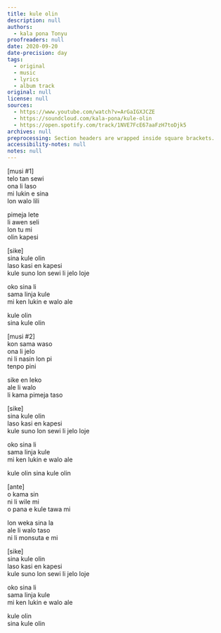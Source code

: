 ```yaml
---
title: kule olin
description: null
authors:
  - kala pona Tonyu
proofreaders: null
date: 2020-09-20
date-precision: day
tags:
  - original
  - music
  - lyrics
  - album track
original: null
license: null
sources:
  - https://www.youtube.com/watch?v=ArGaIGXJCZE
  - https://soundcloud.com/kala-pona/kule-olin
  - https://open.spotify.com/track/1NVE7FcE67aaFzH7toDjk5
archives: null
preprocessing: Section headers are wrapped inside square brackets.
accessibility-notes: null
notes: null
---
```


\[musi #1]  \
telo tan sewi  \
ona li laso  \
mi lukin e sina  \
lon walo lili

pimeja lete  \
li awen seli  \
lon tu mi  \
olin kapesi

\[sike]  \
sina kule olin  \
laso kasi en kapesi  \
kule suno lon sewi li jelo loje

oko sina li  \
sama linja kule  \
mi ken lukin e walo ale

kule olin  \
sina kule olin

\[musi #2]  \
kon sama waso  \
ona li jelo  \
ni li nasin lon pi  \
tenpo pini

sike en leko  \
ale li walo  \
li kama pimeja taso

\[sike]  \
sina kule olin  \
laso kasi en kapesi  \
kule suno lon sewi li jelo loje

oko sina li  \
sama linja kule  \
mi ken lukin e walo ale

kule olin
sina kule olin

\[ante]  \
o kama sin  \
ni li wile mi  \
o pana e kule tawa mi

lon weka sina la  \
ale li walo taso  \
ni li monsuta e mi

\[sike]  \
sina kule olin  \
laso kasi en kapesi  \
kule suno lon sewi li jelo loje

oko sina li  \
sama linja kule  \
mi ken lukin e walo ale

kule olin  \
sina kule olin
